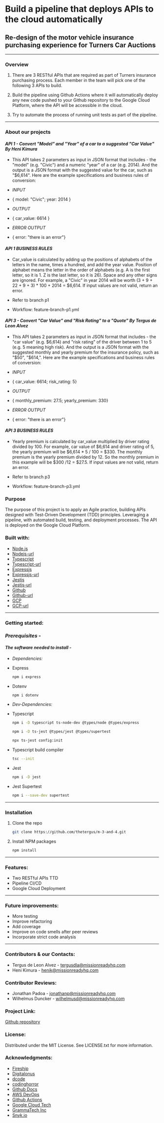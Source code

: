 # Build a pipeline that deploys APIs to the cloud automatically

## Re-design of the motor vehicle insurance purchasing experience for Turners Car Auctions

---

### **Overview**

1. There are 3 RESTful APIs that are required as part of Turners insurance purchasing process. Each member in the team will pick one of the following 3 APIs to build.

2. Build the pipeline using Github Actions where it will automatically deploy any new code pushed to your Github repository to the Google Cloud Platform, where the API will be accessible in the cloud.

3. Try to automate the process of running unit tests as part of the pipeline.

---

### **About our projects**

#### _API 1 - Convert "Model" and "Year" of a car to a suggested "Car Value" By Heni Kimura_

- This API takes 2 parameters as input in JSON format that includes - the "model" (e.g. "Civic") and a numeric "year" of a car (e.g. 2014). And the output is a JSON format with the suggested value for the car, such as "$6,614". Here are the example specifications and business rules of conversion:

- _INPUT_

- { model: "Civic"; year: 2014 }

- _OUTPUT_

- { car_value: 6614 }

- _ERROR OUTPUT_

- { error: "there is an error"}

#### _API 1 BUSINESS RULES_

- Car_value is calculated by adding up the positions of alphabets of the letters in the name, times a hundred, and add the year value. Position of alphabet means the letter in the order of alphabets (e.g. A is the first letter, so it is 1. Z is the last letter, so it is 26). Space and any other signs are ignored. For example, a "Civic" in year 2014 will be worth (3 + 9 + 22 + 9 + 3) \* 100 + 2014 = $6,614. If input values are not valid, return an error.

- Refer to branch p1
- Workflow: feature-branch-p1.yml

#### _API 3 - Convert "Car Value" and "Risk Rating" to a "Quote" By Tergus de Leon Alvez_

- This API takes 2 parameters as input in JSON format that includes - the "car value" (e.g. $6,614) and "risk rating" of the driver between 1 to 5 (e.g. 5 meaning high risk). And the output is a JSON format with the suggested monthly and yearly premium for the insurance policy, such as "$50", "$614,". Here are the example specifications and business rules of conversion:

- _INPUT_

- { car_value: 6614; risk_rating: 5}

- _OUTPUT_

- { monthly_premium: 27.5; yearly_premium: 330}

- _ERROR OUTPUT_

- { error: "there is an error"}

#### _API 3 BUSINESS RULES_

- Yearly premium is calculated by car_value multiplied by driver rating divided by 100. For example, car value of $6,614 and driver rating of 5, the yearly premium will be $6,614 \* 5 / 100 = $330. The monthly premium is the yearly premium divided by 12. So the monthly premium in this example will be $300 /12 = $27.5. If input values are not valid, return an error.

- Refer to branch p3
- Workflow: feature-branch-p3.yml

### **Purpose**

The purpose of this project is to apply an Agile practice, building APIs designed with Test-Driven Development (TDD) principles. Leveraging a pipeline, with automated build, testing, and deployment processes. The API is deployed on the Google Cloud Platform.

### **Built with:**

- [Node.js](https://img.shields.io/badge/Node-20232A?style=for-the-badge&logo-note&logoColor=026e00 "Nodejs")
- [Nodejs-url](https://nodejs.org/en "Nodejsurl")
- [Typescript](https://img.shields.io/badge/Typescript-20232A?style=for-the-badge&logo-typescript&logoColor=3178c6 "Typescript")
- [Typescript-url](https://www.typescriptlang.org/ "Typescripturl")
- [Expressjs](https://img.shields.io/badge/Expressjs-20232A?style=for-the-badge&logo-exporessjs&logoColor=CF649A "Expressjs")
- [Expressjs-url](https://expressjs.com/ "Expressurl")
- [Jestjs](https://img.shields.io/badge/Jestjs-20232A?style=for-the-badge&logo-jestjs&logoColor=f2f2f2 "Jestjs")
- [Jestjs-url](https://jestjs.io/ "Jestjsurl")
- [Github](https://img.shields.io/badge/Github-20232A?style=for-the-badge&logo-github&logoColor=24292f "Github")
- [Github-url](https://github.com/features/actions "Githuburl")
- [GCP](https://img.shields.io/badge/GCP-20232A?style=for-the-badge&logo-gcp&logoColor=e8f0fe "GCP")
- [GCP-url](https://cloud.google.com/ "GCPurl")

---

### **Getting started:**

### _Prerequisites -_

#### _The software needed to install -_

- _Dependencies:_

- Express

  ```sh
  npm i express
  ```

- Dotenv

  ```sh
  npm i dotenv
  ```

- _Dev-Dependencies:_

- Typescript

  ```sh
  npm i -D typescript ts-node-dev @types/node @types/express
  ```

  ```sh
  npm i -D ts-jest @types/jest @types/supertest
  ```

  ```sh
  npx ts-jest config:init
  ```

- Typescript build compiler

  ```sh
  tsc --init
  ```

- Jest

  ```sh
  npm i -D jest
  ```

- Jest Supertest

  ```sh
  npm i --save-dev supertest
  ```

---

### Installation

1. Clone the repo

   ```sh
   git clone https://github.com/thetergus/m-3-and-4.git
   ```

2. Install NPM packages

   ```sh
   npm install
   ```

---

### **Features:**

- Two RESTful APIs TTD
- Pipeline CI/CD
- Google Cloud Deployment

---

### **Future improvements:**

- More testing
- Improve refactoring
- Add coverage
- Improve on code smells after peer reviews
- Incorporate strict code analysis

---

### **Contributors & our Contacts:**

- Tergus de Leon Alvez - <tergusdla@missionreadyhq.com>
- Heni Kimura - <henik@missionreadyhq.com>

### **Contributor Reviews:**

- Jonathan Padoa - <jonathanp@missionreadyhq.com>
- Wilhelmus Duncker - <wilhelmusd@missionreadyhq.com>

### **Project Link:**

[Github repository](https://github.com/thetergus/m-3-and-4.git "Github repository")

### **License:**

Distributed under the MIT License. See LICENSE.txt for more information.

### **Acknowledgments:**

- [Fireship](https://youtu.be/Jv2uxzhPFl4 "Fireship")
- [Digitalonus](https://www.digitalonus.com/getting-started-with-api-test-automation-using-javascript/ "Digitalonus")
- [dcode](https://youtu.be/TcvOgwQPsSo "dcode")
- [codinghorror](https://blog.codinghorror.com/code-smells/ "codinghorror")
- [Github Docs](https://docs.github.com/en/pull-requests/collaborating-with-pull-requests/reviewing-changes-in-pull-requests/about-pull-request-reviews "Github Docs")
- [AWS DevOps](https://aws.amazon.com/devops/what-is-devops/ "AWS DevOps")
- [Github Actions](https://youtu.be/Pwq7L9C9YyE "Github Actions")
- [Google Cloud Tech](https://youtu.be/DMCi7WWTtX0 "Google Cloud Tech")
- [GrammaTech Inc](https://youtu.be/Q2aL1cIQcdQ "GrammaTech Inc")
- [Snyk.io](https://youtu.be/9RHM4ybvyT8 "Snyk.io")
